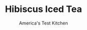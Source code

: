 ---
layout: ../../layouts/MarkdownPostLayout.astro
title: Hibiscus Iced Tea
author: America's Test Kitchen
pubDate: 2023-03-15
description: "A beautiful infusion of a bright-red flower, and a heartfelt celebration of those who came before."
image_url: https://res.cloudinary.com/hksqkdlah/image/upload/ar_1:1,c_fill,dpr_2.0,f_auto,fl_lossy.progressive.strip_profile,g_faces:auto,q_auto:low,w_344/SFS_HibiscusRedDrink_65_tfnfnq
tags: ["Beverages","Cookbook Collection"]
calories: 326
protein: 
carbohydrates: 14
fats: 
fiber: 1
ingredients: ["6 cups, water","1½ ounces whole, dried hibiscus flowers (about 1½ cups)","6 (3-inch) strips, orange zest plus 2 tablespoons juice","6 (2-inch), strips lemon zest plus 2 tablespoons juice","1 (1⁄2-inch) piece, ginger, peeled and sliced thin","1 , cinnamon stick","1 , star anise pod","1 , whole clove","¼ cup, cane syrup, plus extra for seasoning"]
serves: 6
time: "40 minutes, plus 1 hour cooling"
instructions: ["Combine water, hibiscus flowers, orange zest and juice, lemon zest and juice, ginger, cinnamon stick, star anise, and clove in large saucepan. Bring to simmer over medium heat. Reduce heat to low and let steep until mixture is fragrant and flavors have melded, about 20 minutes.","Strain mixture through fine-mesh strainer into large bowl; discard solids in strainer. Transfer strained mixture to serving pitcher and let cool completely, about 1 hour.","Stir in cane syrup; taste for sweetness and add extra syrup, if desired. Serve over ice. (Tea can be refrigerated for up to 10 days.)"]
nutrition: ["80 mg Potassium, K","11 mg Phosphorus, P","58 mg Calcium, Ca","15 mg Magnesium, Mg","19 mg Sodium, Na","12 mg Vitamin C, total ascorbic acid","1 g Fiber, total dietary","2 µg Folate, food","9 g Sugars, total","262 g Water","14 g Carbohydrate, by difference","2 µg Folate, DFE","3 µg Vitamin A, RAE","54 kcal Energy","9 g Sugars, added","326 calories"]
notes: "Use whole dried hibiscus flowers, not ones that have been cut and sifted. If you can find only ones that have been cut and sifted, use the weight listed (1½ ounces), not the volume. Steens is a popular brand of cane syrup. This recipe can be doubled; to do so, use a Dutch oven or another large pot in step 1."
---